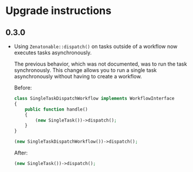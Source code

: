 # Upgrade instructions

## 0.3.0

* Using `Zenatonable::dispatch()` on tasks outside of a workflow now executes tasks asynchronously.

  The previous behavior, which was not documented, was to run the task synchronously.
  This change allows you to run a single task asynchronously without having to create a workflow.

  Before:

  ```php
  class SingleTaskDispatchWorkflow implements WorkflowInterface
  {
      public function handle()
      {
          (new SingleTask())->dispatch();
      }
  }

  (new SingleTaskDispatchWorkflow())->dispatch();
  ```

  After:

  ```php
  (new SingleTask())->dispatch();
  ```
